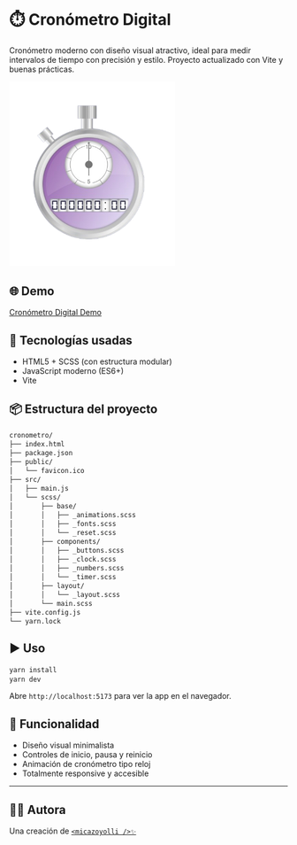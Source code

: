 # ⏱️ Cronómetro Digital

Cronómetro moderno con diseño visual atractivo, ideal para medir intervalos de tiempo con precisión y estilo. Proyecto actualizado con Vite y buenas prácticas.

<img alt="Cronómetro Digital" src="https://github.com/micazoyolli/cronometro/blob/master/public/assets/screenshot.png" width="300" />

## 🌐 Demo

[Cronómetro Digital Demo](https://micazoyolli.github.io/cronometro/)

## 🚀 Tecnologías usadas

- HTML5 + SCSS (con estructura modular)
- JavaScript moderno (ES6+)
- Vite

## 📦 Estructura del proyecto

```
cronometro/
├── index.html
├── package.json
├── public/
│   └── favicon.ico
├── src/
│   ├── main.js
│   └── scss/
│       ├── base/
│       │   ├── _animations.scss
│       │   ├── _fonts.scss
│       │   └── _reset.scss
│       ├── components/
│       │   ├── _buttons.scss
│       │   ├── _clock.scss
│       │   ├── _numbers.scss
│       │   └── _timer.scss
│       ├── layout/
│       │   └── _layout.scss
│       └── main.scss
├── vite.config.js
└── yarn.lock
```

## ▶️ Uso

```bash
yarn install
yarn dev
```

Abre `http://localhost:5173` para ver la app en el navegador.

## 🧠 Funcionalidad

- Diseño visual minimalista
- Controles de inicio, pausa y reinicio
- Animación de cronómetro tipo reloj
- Totalmente responsive y accesible

---

## 👩‍💻 Autora

Una creación de [`<micazoyolli />✨`](https://nadia.dev)
